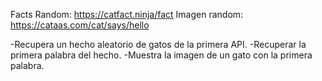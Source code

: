 

Facts Random: https://catfact.ninja/fact
Imagen random: https://cataas.com/cat/says/hello

-Recupera un hecho aleatorio de gatos de la primera API.
-Recuperar la primera palabra del hecho.
-Muestra la imagen de un gato con la primera palabra.
